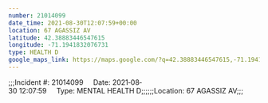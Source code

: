 ```yaml
---
number: 21014099
date_time: 2021-08-30T12:07:59+00:00
location: 67 AGASSIZ AV
latitude: 42.38883446547615
longitude: -71.1941832076731
type: HEALTH D
google_maps_link: https://maps.google.com/?q=42.38883446547615,-71.1941832076731
---
```


;;;Incident #: 21014099     Date: 2021‐08‐30 12:07:59     Type: MENTAL HEALTH D;;;;;;Location: 67 AGASSIZ AV;;;
